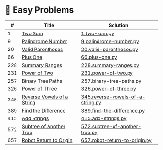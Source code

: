 # 📗 Easy Problems

| # | Title | Solution |
|---|-------|----------|
| 1 | [Two Sum](https://leetcode.com/problems/two-sum/description/) | [1.two-sum.py](../problems/1.two-sum.py) |
| 9 | [Palindrome Number](https://leetcode.com/problems/palindrome-number/description/) | [9.palindrome-number.py](../problems/9.palindrome-number.py) |
| 20 | [Valid Parentheses](https://leetcode.com/problems/valid-parentheses/description/) | [20.valid-parentheses.py](../problems/20.valid-parentheses.py) |
| 66 | [Plus One](https://leetcode.com/problems/plus-one/description/) | [66.plus-one.py](../problems/66.plus-one.py) |
| 228 | [Summary Ranges](https://leetcode.com/problems/summary-ranges/description/) | [228.summary-ranges.py](../problems/228.summary-ranges.py) |
| 231 | [Power of Two](https://leetcode.com/problems/power-of-two/description/) | [231.power-of-two.py](../problems/231.power-of-two.py) |
| 257 | [Binary Tree Paths](https://leetcode.com/problems/binary-tree-paths/description/) | [257.binary-tree-paths.py](../problems/257.binary-tree-paths.py) |
| 326 | [Power of Three](https://leetcode.com/problems/power-of-three/description/) | [326.power-of-three.py](../problems/326.power-of-three.py) |
| 345 | [Reverse Vowels of a String](https://leetcode.com/problems/reverse-vowels-of-a-string/description/) | [345.reverse-vowels-of-a-string.py](../problems/345.reverse-vowels-of-a-string.py) |
| 389 | [Find the Difference](https://leetcode.com/problems/find-the-difference/description/) | [389.find-the-difference.py](../problems/389.find-the-difference.py) |
| 415 | [Add Strings](https://leetcode.com/problems/add-strings/description/) | [415.add-strings.py](../problems/415.add-strings.py) |
| 572 | [Subtree of Another Tree](https://leetcode.com/problems/subtree-of-another-tree/description/) | [572.subtree-of-another-tree.py](../problems/572.subtree-of-another-tree.py) |
| 657 | [Robot Return to Origin](https://leetcode.com/problems/robot-return-to-origin/description/) | [657.robot-return-to-origin.py](../problems/657.robot-return-to-origin.py) |

